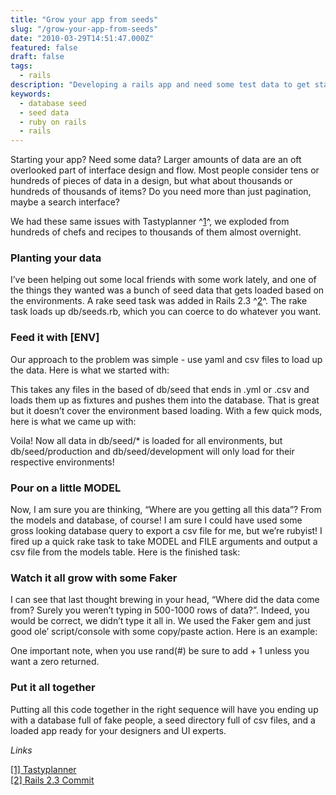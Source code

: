 ```yaml
---
title: "Grow your app from seeds"
slug: "/grow-your-app-from-seeds"
date: "2010-03-29T14:51:47.000Z"
featured: false
draft: false
tags:
  - rails
description: "Developing a rails app and need some test data to get started?"
keywords:
  - database seed
  - seed data
  - ruby on rails
  - rails
---
```


Starting your app? Need some data? Larger amounts of data are an oft
overlooked part of interface design and flow. Most people consider tens
or hundreds of pieces of data in a design, but what about thousands or
hundreds of thousands of items? Do you need more than just pagination,
maybe a search interface?

We had these same issues with Tastyplanner ^[1](#footnote-1)^, we
exploded from hundreds of chefs and recipes to thousands of them almost
overnight.

### Planting your data

I’ve been helping out some local friends with some work lately, and one
of the things they wanted was a bunch of seed data that gets loaded
based on the environments. A rake seed task was added in Rails
2.3 ^[2](#footnote-2)^. The rake task loads up db/seeds.rb, which you
can coerce to do whatever you want.

### Feed it with [ENV]

Our approach to the problem was simple - use yaml and csv files to load
up the data. Here is what we started with:

This takes any files in the based of db/seed that ends in .yml or .csv
and loads them up as fixtures and pushes them into the database. That is
great but it doesn’t cover the environment based loading. With a few
quick mods, here is what we came up with:

Voila! Now all data in db/seed/\* is loaded for all environments, but
db/seed/production and db/seed/development will only load for their
respective environments!

### Pour on a little MODEL

Now, I am sure you are thinking, “Where are you getting all this data”?
From the models and database, of course! I am sure I could have used
some gross looking database query to export a csv file for me, but we’re
rubyist! I fired up a quick rake task to take MODEL and FILE arguments
and output a csv file from the models table. Here is the finished task:

### Watch it all grow with some Faker

I can see that last thought brewing in your head, “Where did the data
come from? Surely you weren’t typing in 500-1000 rows of data?”. Indeed,
you would be correct, we didn’t type it all in. We used the Faker gem
and just good ole’ script/console with some copy/paste action. Here is
an example:

One important note, when you use rand(\#) be sure to add + 1 unless you
want a zero returned.

### Put it all together

Putting all this code together in the right sequence will have you
ending up with a database full of fake people, a seed directory full of
csv files, and a loaded app ready for your designers and UI experts.

*Links*

[[1] Tastyplanner](http://tastyplanner.com) \
[[2] Rails 2.3
Commit](http://github.com/rails/rails/commit/4932f7b38f72104819022abca0c952ba6f9888cb)

